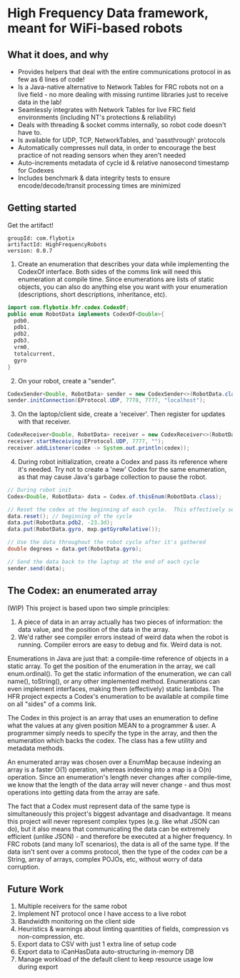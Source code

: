 # High Frequency Data framework, meant for WiFi-based robots

## What it does, and why
 - Provides helpers that deal with the entire communications protocol in as few as 6 lines of code!
 - Is a Java-native alternative to Network Tables for FRC robots not on a live field - no more dealing with missing runtime libraries just to receive data in the lab!
 - Seamlessly integrates with Network Tables for live FRC field environments (including NT's protections & reliability)
 - Deals with threading & socket comms internally, so robot code doesn't have to.
 - Is available for UDP, TCP, NetworkTables, and 'passthrough' protocols
 - Automatically compresses null data, in order to encourage the best practice of not reading sensors when they aren't needed
 - Auto-increments metadata of cycle id & relative nanosecond timestamp for Codexes
 - Includes benchmark & data integrity tests to ensure encode/decode/transit processing times are minimized

## Getting started
Get the artifact!
```
groupId: com.flybotix
artifactId: HighFrequencyRobots
version: 0.0.7
```

1. Create an enumeration that describes your data while implementing the CodexOf interface.  Both sides of the comms link will need this enumeration at compile time.  Since enumerations are lists of static objects, you can also do anything else you want with your enumeration (descriptions, short descriptions, inheritance, etc).
```java
import com.flybotix.hfr.codex.CodexOf;
public enum RobotData implements CodexOf<Double>{
  pdb0,
  pdb1,
  pdb2,
  pdb3,
  vrm0,
  totalcurrent,
  gyro
}
```
2. On your robot, create a "sender".
```java
CodexSender<Double, RobotData> sender = new CodexSender<>(RobotData.class, true);
sender.initConnection(EProtocol.UDP, 7778, 7777, "localhost");
```
3. On the laptop/client side, create a 'receiver'.  Then register for updates with that receiver.
```java
CodexReceiver<Double, RobotData> receiver = new CodexReceiver<>(RobotData.class);
receiver.startReceiving(EProtocol.UDP, 7777, "");
receiver.addListener(codex -> System.out.println(codex));
```
4.  During robot initialization, create a Codex and pass its reference where it's needed.  Try not to create a 'new' Codex for the same enumeration, as that may cause Java's garbage collection to pause the robot.
```java
// During robot init
Codex<Double, RobotData> data = Codex.of.thisEnum(RobotData.class);

// Reset the codex at the beginning of each cycle.  This effectively sets each value to 'null'.  Fill out data throughout each cycle.
data.reset(); // beginning of the cycle
data.put(RobotData.pdb2, -23.3d);
data.put(RobotData.gyro, mxp.getGyroRelative());

// Use the data throughout the robot cycle after it's gathered
double degrees = data.get(RobotData.gyro);

// Send the data back to the laptop at the end of each cycle
sender.send(data);
```

## The Codex: an enumerated array
(WIP)
This project is based upon two simple principles:
1. A piece of data in an array actually has two pieces of information: the data value, and the position of the data in the array.
2. We'd rather see compiler errors instead of weird data when the robot is running.  Compiler errors are easy to debug and fix.  Weird data is not.

Enumerations in Java are just that: a compile-time reference of objects in a static array.  To get the position of the enumeration in the array, we call enum.ordinal().  To get the static information of the enumeration, we can call name(), toString(), or any other implemented method.  Enumerations can even implement interfaces, making them (effectively) static lambdas.  The HFR project expects a Codex's enumeration to be available at compile time on all "sides" of a comms link.

The Codex in this project is an array that uses an enumeration to define what the values at any given position MEAN to a programmer & user. A programmer simply needs to specify the type in the array, and then the enumeration which backs the codex.  The class has a few utility and metadata methods.

An enumerated array was chosen over a EnumMap because indexing an array is a faster O(1) operation, whereas indexing into a map is a O(n) operation.  Since an enumeration's length never changes after compile-time, we know that the length of the data array will never change - and thus most operations into getting data from the array are safe.

The fact that a Codex must represent data of the same type is simultaneously this project's biggest advantage and disadvantage.  It means this project will never represent complex types (e.g. like what JSON can do), but it also means that communicating the data can be extremely efficient (unlike JSON) - and therefore be executed at a higher frequency.  In FRC robots (and many IoT scenarios), the data is all of the same type.  If the data isn't sent over a comms protocol, then the type of the codex _can_ be a String, array of arrays, complex POJOs, etc, without worry of data corruption.

## Future Work
1. Multiple receivers for the same robot
2. Implement NT protocol once I have access to a live robot
3. Bandwidth monitoring on the client side
4. Heuristics & warnings about limting quantities of fields, compression vs non-compression, etc.
5. Export data to CSV with just 1 extra line of setup code
6. Export data to iCanHasData auto-structuring in-memory DB
7. Manage workload of the default client to keep resource usage low during export
